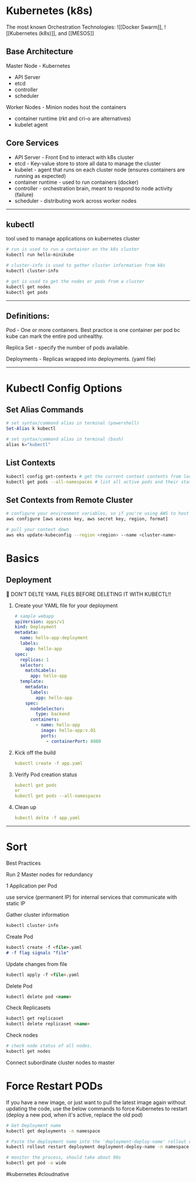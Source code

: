 # Kubernetes (k8s)
The most known Orchestration Technologies: 
![[Docker Swarm]], ![[Kubernetes (k8s)]], and [[MESOS]]

## Base Architecture 
Master Node - Kubernetes 
- API Server
- etcd
- controller 
- scheduler

Worker Nodes - Minion nodes host the containers
- container runtime (rkt and cri-o are alternatives)
- kubelet agent

## Core Services
- API Server - Front End to interact with k8s cluster
- etcd - Key-value store to store all data to manage the cluster
- kubelet - agent that runs on each cluster node (ensures containers are running as expected)
- container runtime - used to run containers (docker)
- controller - orchestration brain, meant to respond to node activity (failure)
- scheduler - distributing work across worker nodes

---

## kubectl
tool used to manage applications on kubernetes cluster
```bash
# run is used to run a container on the k8s cluster
kubectl run hello-minikube

# cluster-info is used to gather cluster information from k8s
kubectl cluster-info

# get is used to get the nodes or pods from a cluster
kubectl get nodes
kubectl get pods 
```











---

## Definitions:

Pod - One or more containers. Best practice is one container per pod bc kube can mark the entire pod unhealthy.

Replica Set - specify the number of pods available.

Deployments - Replicas wrapped into deployments. (yaml file)

---

# Kubectl Config Options

## Set Alias Commands

```powershell
# set syntax/command alias in terminal (powershell)
Set-Alias k kubectl

# set syntax/command alias in terminal (bash)
alias k="kubectl"
```

## List Contexts

```bash
kubectl config get-contexts # get the current context contents from local machine (aka., configuration)
kubectl get pods --all-namespaces # list all active pods and their status across all namespaces
```

## Set Contexts from Remote Cluster
```bash
# configure your environment variables, so if you're using AWS to host your EKS cluster, run 'aws configure'
aws configure [aws access key, aws secret key, region, format]

# pull your context down
aws eks update-kubeconfig --region <region> --name <cluster-name>
```

# Basics

## Deployment

<aside> 📌 DON’T DELTE YAML FILES BEFORE DELETING IT WITH KUBECTL!!

</aside>

1.  Create your YAML file for your deployment
    
    ```yaml
    # sample webapp
    apiVersion: apps/v1
    kind: Deployment
    metadata:
      name: hello-app-deployment
      labels:
        app: hello-app
    spec:
      replicas: 1
      selector:
        matchLabels:
          app: hello-app
      template:
        metadata:
          labels:
            app: hello-app
        spec:
          nodeSelector:
            type: backend
          containers:
            - name: hello-app
              image: hello-app:v.01
              ports:
                - containerPort: 8080
    ```
    
2.  Kick off the build
    
    ```yaml
    kubectl create -f app.yaml
    ```
    
3.  Verify Pod creation status
    
    ```yaml
    kubectl get pods
    or 
    kubectl get pods --all-namespaces
    ```
    
4.  Clean up
    
    ```yaml
    kubectl delte -f app.yaml
    ```
    

---

# Sort

Best Practices

Run 2 Master nodes for redundancy

1 Application per Pod

use service (permanent IP) for internal services that communicate with static IP

Gather cluster information

```jsx
kubectl cluster-info
```

Create Pod

```markdown
kubectl create -f <file>.yaml
# -f flag signals "file" 
```

Update changes from file

```markdown
kubectl apply -f <file>.yaml
```

Delete Pod

```markdown
kubectl delete pod <name> 
```

Check Replicasets

```markdown
kubectl get replicaset
kubectl delete replicaset <name> 
```

Check nodes

```bash
# check node status of all nodes. 
kubectl get nodes
```

Connect subordinate cluster nodes to master

# Force Restart PODs 
If you have a new image, or just want to pull the latest image again without updating the code, use the below commands to force Kubernetes to restart (deploy a new pod, when it's active, replace the old pod)
```bash
# Get Deployment name
kubectl get deployments -n namespace

# Paste the deployment name into the 'deployment-deploy-name' rollout command
kubectl rollout restart deployment deployment-deploy-name -n namespace

# monitor the process, should take about 90s
kubectl get pod -o wide
```



#kubernetes #cloudnative 